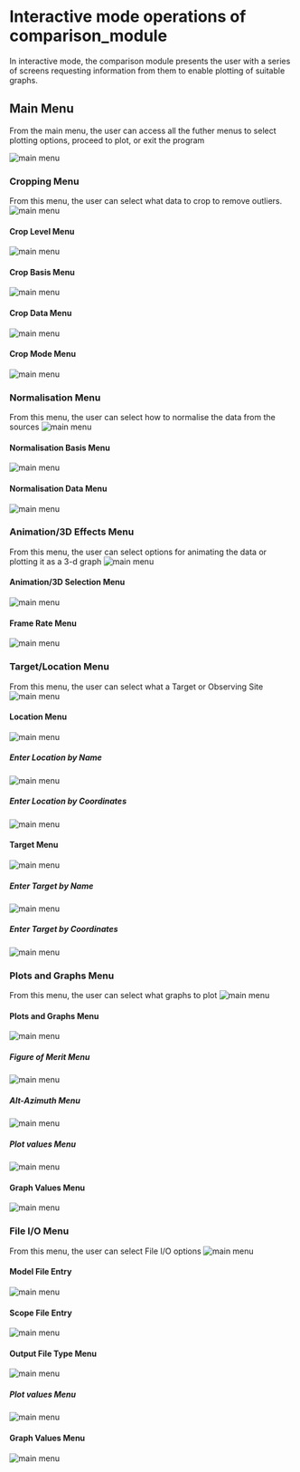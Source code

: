 # Interactive mode operations of comparison_module

In interactive mode, the comparison module presents the user with a series of screens requesting information from them to enable 
plotting of suitable graphs.

## Main Menu
From the main menu, the user can access all the futher menus to select plotting options, proceed to plot, or exit the program

![main menu](/images/interactive_snips/icm_main_menu.PNG)

### Cropping Menu
From this menu, the user can select what data to crop to remove outliers.
![main menu](/images/interactive_snips/icm_1_crop_menu.PNG)

#### Crop Level Menu
![main menu](/images/interactive_snips/icm_1_1_crop_level_menu.PNG)

#### Crop Basis Menu
![main menu](/images/interactive_snips/icm_1_2_crop_basis_menu.PNG)

#### Crop Data Menu
![main menu](/images/interactive_snips/icm_1_3_crop_data_menu.PNG)

#### Crop Mode Menu
![main menu](/images/interactive_snips/icm_1_4_crop_mode_menu.PNG)


### Normalisation Menu
From this menu, the user can select how to normalise the data from the sources
![main menu](/images/interactive_snips/icm_2_norm_menu.PNG)

#### Normalisation Basis Menu
![main menu](/images/interactive_snips/icm_2_1_norm_basis_menu.PNG)

#### Normalisation Data Menu
![main menu](/images/interactive_snips/icm_2_2_norm_data_menu.PNG)


### Animation/3D Effects Menu
From this menu, the user can select options for animating the data or plotting it as a 3-d graph
![main menu](/images/interactive_snips/icm_3_anim_menu.PNG)

#### Animation/3D Selection Menu
![main menu](/images/interactive_snips/icm_3_1_anim_colour_menu.PNG)

#### Frame Rate Menu
![main menu](/images/interactive_snips/icm_3_2_anim_frame_rate_menu.PNG)



### Target/Location Menu
From this menu, the user can select what a Target or Observing Site
![main menu](/images/interactive_snips/icm_4_coords_menu.PNG)

#### Location Menu
![main menu](/images/interactive_snips/icm_4_1_coords_loc_menu.PNG)

##### Enter Location by Name
![main menu](/images/interactive_snips/icm_4_1_1_coords_loc_name_menu.PNG)
##### Enter Location by Coordinates
![main menu](/images/interactive_snips/icm_4_1_2_coords_loc_coords_menu.PNG)

#### Target Menu
![main menu](/images/interactive_snips/icm_4_2_coords_tar_menu.PNG)

##### Enter Target by Name
![main menu](/images/interactive_snips/icm_4_2_1_coords_tar_name_menu.PNG)
##### Enter Target by Coordinates
![main menu](/images/interactive_snips/icm_4_2_2_coords_tar_coords_menu.PNG)

### Plots and Graphs Menu
From this menu, the user can select what graphs to plot
![main menu](/images/interactive_snips/icm_5_plot_menu.PNG)

#### Plots and Graphs Menu
![main menu](/images/interactive_snips/icm_5_1_graph_plot_menu.PNG)

##### Figure of Merit Menu
![main menu](/images/interactive_snips/icm_5_1_1_graph_plot_fom_menu.PNG)
##### Alt-Azimuth Menu
![main menu](/images/interactive_snips/icm_5_1_2_graph_plot_alt_az_menu.PNG)
##### Plot values Menu
![main menu](/images/interactive_snips/icm_5_1_3_graph_plot_values_menu.PNG)

#### Graph Values Menu
![main menu](/images/interactive_snips/icm_5_2_graph_values_menu.PNG)

### File I/O Menu
From this menu, the user can select File I/O options
![main menu](/images/interactive_snips/icm_6_FileIO_menu.PNG)

#### Model File Entry
![main menu](/images/interactive_snips/icm_6_1_FileIO_model.PNG)

#### Scope File Entry
![main menu](/images/interactive_snips/icm_6_2_FileIO_scope.PNG)

#### Output File Type Menu
![main menu](/images/interactive_snips/icm_6_3_FileIO_type_menu.PNG)

##### Plot values Menu
![main menu](/images/interactive_snips/icm_5_1_3_graph_plot_values_menu.PNG)

#### Graph Values Menu
![main menu](/images/interactive_snips/icm_5_2_graph_values_menu.PNG)
